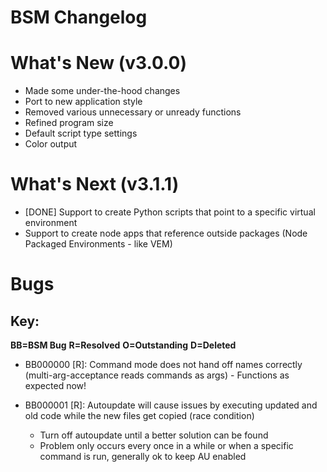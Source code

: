 # BSM Changelog

# What's New (v3.0.0)
- Made some under-the-hood changes
- Port to new application style
- Removed various unnecessary or unready functions
- Refined program size
- Default script type settings
- Color output

# What's Next (v3.1.1)
- [DONE] Support to create Python scripts that point to a specific virtual environment
- Support to create node apps that reference outside packages (Node Packaged Environments - like VEM)

# Bugs
## Key:
**BB=BSM Bug**
**R=Resolved**
**O=Outstanding**
**D=Deleted**

- BB000000 [R]: Command mode does not hand off names correctly (multi-arg-acceptance reads commands as args)
        - Functions as expected now!

- BB000001 [R]: Autoupdate will cause issues by executing updated and old code while the new files get copied (race condition)
    - Turn off autoupdate until a better solution can be found
    - Problem only occurs every once in a while or when a specific command is run, generally ok to keep AU enabled
